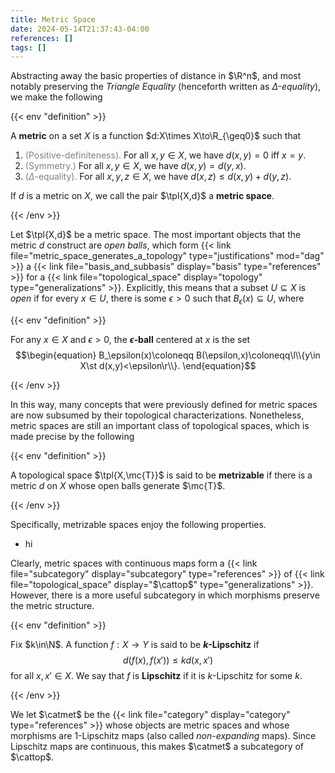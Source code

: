 ```yaml
---
title: Metric Space
date: 2024-05-14T21:37:43-04:00
references: []
tags: []
---
```


Abstracting away the basic properties of distance in $\R^n$, and most notably preserving the *Triangle Equality* (henceforth written as *$\Delta$-equality*), we make the following

{{< env "definition" >}}

A **metric** on a set $X$ is a function $d:X\times X\to\R_{\geq0}$ such that
1. <span style="color:gray">(Positive-definiteness).</span> For all $x,y\in X$, we have $d(x,y)=0$ iff $x=y$.
2. <span style="color:gray">(Symmetry.)</span> For all $x,y\in X$, we have $d(x,y)=d(y,x)$.
3. <span style="color:gray">($\Delta$-equality).</span> For all $x,y,z\in X$, we have $d(x,z)\leq d(x,y)+d(y,z)$.

If $d$ is a metric on $X$, we call the pair $\tpl{X,d}$ a **metric space**.

{{< /env >}}

Let $\tpl{X,d}$ be a metric space. The most important objects that the metric $d$ construct are *open balls*, which form {{< link file="metric_space_generates_a_topology" type="justifications" mod="dag" >}} a {{< link file="basis_and_subbasis" display="basis" type="references" >}} for a {{< link file="topological_space" display="topology" type="generalizations" >}}. Explicitly, this means that a subset $U\subseteq X$ is *open* if for every $x\in U$, there is some $\epsilon>0$ such that $B_\epsilon(x)\subseteq U$, where

{{< env "definition" >}}

For any $x\in X$ and $\epsilon>0$, the **$\epsilon$-ball** centered at $x$ is the set
$$\begin{equation}
    B_\epsilon(x)\coloneqq B(\epsilon,x)\coloneqq\l\\{y\in X\st d(x,y)<\epsilon\r\\}.
\end{equation}$$

{{< /env >}}

In this way, many concepts that were previously defined for metric spaces are now subsumed by their topological characterizations. Nonetheless, metric spaces are still an important class of topological spaces, which is made precise by the following

{{< env "definition" >}}

A topological space $\tpl{X,\mc{T}}$ is said to be **metrizable** if there is a metric $d$ on $X$ whose open balls generate $\mc{T}$.

{{< /env >}}

Specifically, metrizable spaces enjoy the following properties.
* hi

Clearly, metric spaces with continuous maps form a {{< link file="subcategory" display="subcategory" type="references" >}} of {{< link file="topological_space" display="$\cattop$" type="generalizations" >}}. However, there is a more useful subcategory in which morphisms preserve the metric structure.

{{< env "definition" >}}

Fix $k\in\N$. A function $f:X\to Y$ is said to be **$k$-Lipschitz** if
$$\begin{equation}
    d(f(x),f(x'))\leq kd(x,x')
\end{equation}$$
for all $x,x'\in X$. We say that $f$ is **Lipschitz** if it is $k$-Lipschitz for some $k$.

{{< /env >}}

We let $\catmet$ be the {{< link file="category" display="category" type="references" >}} whose objects are metric spaces and whose morphisms are $1$-Lipschitz maps (also called *non-expanding* maps). Since Lipschitz maps are continuous, this makes $\catmet$ a subcategory of $\cattop$.
